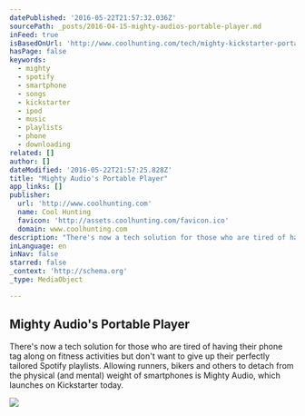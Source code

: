 ```yaml
---
datePublished: '2016-05-22T21:57:32.036Z'
sourcePath: _posts/2016-04-15-mighty-audios-portable-player.md
inFeed: true
isBasedOnUrl: 'http://www.coolhunting.com/tech/mighty-kickstarter-portable-media-player-spotify-streaming'
hasPage: false
keywords:
  - mighty
  - spotify
  - smartphone
  - songs
  - kickstarter
  - ipod
  - music
  - playlists
  - phone
  - downloading
related: []
author: []
dateModified: '2016-05-22T21:57:25.828Z'
title: "Mighty Audio's Portable Player"
app_links: []
publisher:
  url: 'http://www.coolhunting.com'
  name: Cool Hunting
  favicon: 'http://assets.coolhunting.com/favicon.ico'
  domain: www.coolhunting.com
description: "There's now a tech solution for those who are tired of having their phone tag along on fitness activities but don't want to give up their perfectly tailored Spotify playlists. Allowing runners, bikers and others to detach from the physical (and mental) weight of smartphones is Mighty Audio, which launches on Kickstarter today."
inLanguage: en
inNav: false
starred: false
_context: 'http://schema.org'
_type: MediaObject

---
```

<article style=""><h1>Mighty Audio's Portable Player</h1><p>There's now a tech solution for those who are tired of having their phone tag along on fitness activities but don't want to give up their perfectly tailored Spotify playlists. Allowing runners, bikers and others to detach from the physical (and mental) weight of smartphones is Mighty Audio, which launches on Kickstarter today.</p><img src="http://assets.coolhunting.com/coolhunting/2016/02/23/large_mighty-spotify-thumb.jpg" /></article>